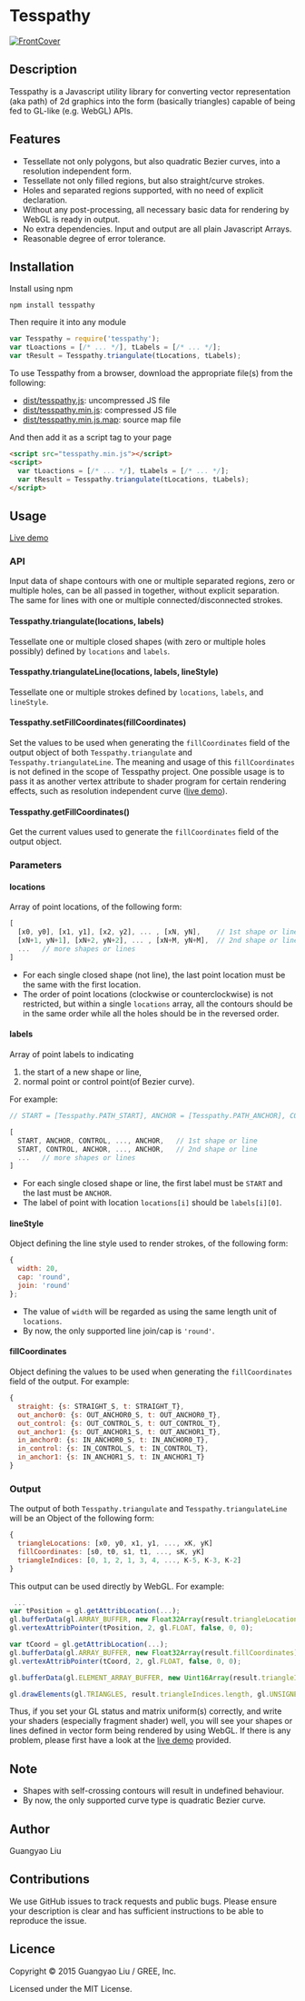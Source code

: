 # Tesspathy

<a href="http://gree.github.io/tesspathy/demos/drawing_pad/" target="_blank">![FrontCover](http://gree.github.io/tesspathy/assets/images/tesspathy_logo_medium.jpg)</a>


## Description

Tesspathy is a Javascript utility library for converting vector representation (aka path) of 2d graphics into the form (basically triangles) capable of being fed to GL-like (e.g. WebGL) APIs.

## Features

* Tessellate not only polygons, but also quadratic Bezier curves, into a resolution independent form.
* Tessellate not only filled regions, but also straight/curve strokes.
* Holes and separated regions supported, with no need of explicit declaration.
* Without any post-processing, all necessary basic data for rendering by WebGL is ready in output. 
* No extra dependencies. Input and output are all plain Javascript Arrays.
* Reasonable degree of error tolerance.

## Installation

Install using npm
```
npm install tesspathy
```

Then require it into any module
```js
var Tesspathy = require('tesspathy');
var tLoactions = [/* ... */], tLabels = [/* ... */];
var tResult = Tesspathy.triangulate(tLocations, tLabels);
```

To use Tesspathy from a browser, download the appropriate file(s) from the following:

* [dist/tesspathy.js](dist/tesspathy.js): uncompressed JS file
* [dist/tesspathy.min.js](dist/tesspathy.min.js): compressed JS file
* [dist/tesspathy.min.js.map](dist/tesspathy.min.js.map): source map file

And then add it as a script tag to your page
```html
<script src="tesspathy.min.js"></script>
<script>
  var tLoactions = [/* ... */], tLabels = [/* ... */];
  var tResult = Tesspathy.triangulate(tLocations, tLabels);
</script>
```
## Usage

[Live demo](http://gree.github.io/tesspathy/demos/drawing_pad/)

### API

Input data of shape contours with one or multiple separated regions, zero or multiple holes, can be all passed in together, without explicit separation. The same for lines with one or multiple connected/disconnected strokes.

#### Tesspathy.triangulate(locations, labels)

Tessellate one or multiple closed shapes (with zero or multiple holes possibly) defined by ```locations``` and ```labels```.

#### Tesspathy.triangulateLine(locations, labels, lineStyle)

Tessellate one or multiple strokes defined by ```locations```, ```labels```, and ```lineStyle```.

#### Tesspathy.setFillCoordinates(fillCoordinates)

Set the values to be used when generating the ```fillCoordinates``` field of the output object of both ```Tesspathy.triangulate``` and ```Tesspathy.triangulateLine```.
The meaning and usage of this ```fillCoordinates``` is not defined in the scope of Tesspathy project. One possible usage is to pass it as another vertex attribute to shader program for certain rendering effects, such as resolution independent curve ([live demo](http://gree.github.io/tesspathy/demos/drawing_pad/)).

#### Tesspathy.getFillCoordinates()

Get the current values used to generate the ```fillCoordinates``` field of the output object.

### Parameters

#### locations

Array of point locations, of the following form:
```js
[ 
  [x0, y0], [x1, y1], [x2, y2], ... , [xN, yN],    // 1st shape or line
  [xN+1, yN+1], [xN+2, yN+2], ... , [xN+M, yN+M],  // 2nd shape or line
  ...   // more shapes or lines
]
```

* For each single closed shape (not line), the last point location must be the same with the first location.
* The order of point locations (clockwise or counterclockwise) is not restricted, but within a single ```locations``` array, all the contours should be in the same order while all the holes should be in the reversed order.

#### labels

Array of point labels to indicating
1. the start of a new shape or line,
2. normal point or control point(of Bezier curve).

For example:
```js
// START = [Tesspathy.PATH_START], ANCHOR = [Tesspathy.PATH_ANCHOR], CONTROL = [Tesspathy.PATH_CONTROL];

[
  START, ANCHOR, CONTROL, ..., ANCHOR,   // 1st shape or line
  START, CONTROL, ANCHOR, ..., ANCHOR,   // 2nd shape or line
  ...   // more shapes or lines
]
```

* For each single closed shape or line, the first label must be ```START``` and the last must be ```ANCHOR```.
* The label of point with location ```locations[i]``` should be ```labels[i][0]```.

#### lineStyle

Object defining the line style used to render strokes, of the following form:
```js
{
  width: 20,
  cap: 'round',
  join: 'round'
};
```

* The value of ```width``` will be regarded as using the same length unit of ```locations```.
* By now, the only supported line join/cap is ```'round'```.

#### fillCoordinates

Object defining the values to be used when generating the ```fillCoordinates``` field of the output. For example:
```js
{
  straight: {s: STRAIGHT_S, t: STRAIGHT_T},
  out_anchor0: {s: OUT_ANCHOR0_S, t: OUT_ANCHOR0_T},
  out_control: {s: OUT_CONTROL_S, t: OUT_CONTROL_T},
  out_anchor1: {s: OUT_ANCHOR1_S, t: OUT_ANCHOR1_T},
  in_anchor0: {s: IN_ANCHOR0_S, t: IN_ANCHOR0_T},
  in_control: {s: IN_CONTROL_S, t: IN_CONTROL_T},
  in_anchor1: {s: IN_ANCHOR1_S, t: IN_ANCHOR1_T}
}
```

### Output

The output of both ```Tesspathy.triangulate``` and ```Tesspathy.triangulateLine``` will be an Object of the following form:
```js
{
  triangleLocations: [x0, y0, x1, y1, ..., xK, yK]
  fillCoordinates: [s0, t0, s1, t1, ..., sK, yK]
  triangleIndices: [0, 1, 2, 1, 3, 4, ..., K-5, K-3, K-2]
}
```

This output can be used directly by WebGL. For example:
```js
 ... 
var tPosition = gl.getAttribLocation(...);
gl.bufferData(gl.ARRAY_BUFFER, new Float32Array(result.triangleLocations), gl.STATIC_DRAW);
gl.vertexAttribPointer(tPosition, 2, gl.FLOAT, false, 0, 0);

var tCoord = gl.getAttribLocation(...);
gl.bufferData(gl.ARRAY_BUFFER, new Float32Array(result.fillCoordinates), gl.STATIC_DRAW);
gl.vertexAttribPointer(tCoord, 2, gl.FLOAT, false, 0, 0);

gl.bufferData(gl.ELEMENT_ARRAY_BUFFER, new Uint16Array(result.triangleIndices), gl.STATIC_DRAW); 

gl.drawElements(gl.TRIANGLES, result.triangleIndices.length, gl.UNSIGNED_SHORT, 0);
```

Thus, if you set your GL status and matrix uniform(s) correctly, and write your shaders (especially fragment shader) well, you will see your shapes or lines defined in vector form being rendered by using WebGL. If there is any problem, please first have a look at the [live demo](http://gree.github.io/tesspathy/demos/drawing_pad/) provided.


## Note

* Shapes with self-crossing contours will result in undefined behaviour.
* By now, the only supported curve type is quadratic Bezier curve.


## Author

Guangyao Liu

## Contributions

We use GitHub issues to track requests and public bugs. Please ensure your description is clear and has sufficient instructions to be able to reproduce the issue.

## Licence

Copyright &copy; 2015 Guangyao Liu / GREE, Inc.

Licensed under the MIT License.